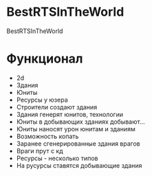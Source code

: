 # BestRTSInTheWorld
BestRTSInTheWorld


# Функционал
* 2d
* Здания
* Юниты
* Ресурсы у юзера
* Строители создают здания
* Здания генерят юнитов, технологии
* Юниты в добывающих зданиях добывают...
* Юниты наносят урон юнитам и зданиям
* Возможность копать 
* Заранее сгенерированные здания врагов 
* Враги прут с кд
* Ресурсы - несколько типов
* На русурсы ставятся добывающие здания 
